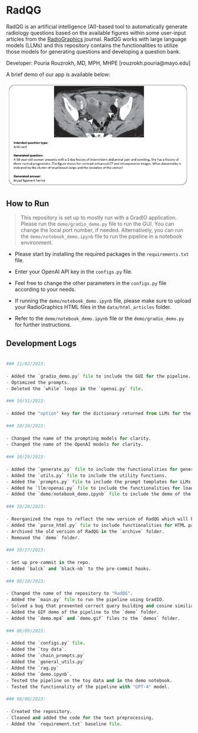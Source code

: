 # RadQG
RadQG is an artificial intelligence (AI)-based tool to automatically generate radiology questions based
on the available figures within some user-input articles from the [RadioGraphics](https://pubs.rsna.org/journal/radiographics) journal. 
RadQG works with large language models (LLMs) and this repository contains the functionalities to utilize those models for generating 
questions and developing a question bank.

<p> Developer: Pouria Rouzrokh, MD, MPH, MHPE [rouzrokh.pouria@mayo.edu]

A brief demo of our app is available below:

<img src="data/readme_image.gif" alt="demo" style="border: 0px solid black;">

## How to Run

> This repository is set up to mostly run with a GradIO application. Please run the 
`demo/gradio_demo.py` file to run the GUI. You can change the local port number, if needed. Alternatively, you can
run the `demo/notebook_demo.ipynb` file to run the pipeline in a notebook environment.

- Please start by installing the required packages in the `requirements.txt` file.

- Enter your OpenAI API key in the `configs.py` file. 

- Feel free to change the other parameters in the `configs.py` file according to your needs.

- If running the `demo/notebook_demo.ipynb` file, please make sure to upload your RadioGraphics HTML files in the `data/html_articles` folder.

- Refer to the `demo/notebook_demo.ipynb` file or the `demo/gradio_demo.py` for further instructions.

## Development Logs

```python

### 11/02/2023:

- Added the `gradio_demo.py` file to include the GUI for the pipeline.
- Optimized the prompts.
- Deleted the `while` loops in the `openai.py` file.

### 10/31/2023:

- Added the "option" key for the dictionary returned from LLMs for the MCQs.

### 10/30/2023:

- Changed the name of the prompting models for clarity.
- Changed the name of the OpenAI models for clarity.

### 10/29/2023:

- Added the `generate.py` file to include the functionalities for generating the questions.
- Added the `utils.py` file to include the utility functions.
- Added the `prompts.py` file to include the prompt templates for LLMs.
- Added he `llm/openai.py` file to include the functionalities for loading the LLMs using the OpenAI API.
- Added the `demo/notebook_demo.ipynb` file to include the demo of the pipeline in a notebook environment.

### 10/28/2023:

- Reorganized the repo to reflect the new version of RadQG which will be based on Q/A from RadioGraphics figures.
- Added the `parse_html.py` file to include functionalities for HTML parsing and extracting the text, figures, and figure captions from the HTML files.
- Archived the old version of RadQG in the `archive` folder.
- Removed the `demo` folder.

### 10/27/2023:

- Set up pre-commit in the repo.
- Added `balck` and `black-nb` to the pre-commit hooks.

### 08/10/2023:

- Changed the name of the repository to "RadQG".
- Added the `main.py` file to run the pipeline using GradIO.
- Solved a bug that prevented correct query building and cosine similiarity calculation.
- Added the GIF demo of the pipeline to the `demo` folder.
- Added the `demo.mp4` and `demo.gif` files to the `demos` folder.

### 08/09/2023:

- Added the `configs.py` file.
- Added the `toy data`.
- Added the `chain_prompts.py`
- Added the `general_utils.py`
- Added the `rag.py`
- Added the `demo.ipynb`.
- Tested the pipeline on the toy data and in the demo notebook.
- Tested the functionality of the pipeline with "GPT-4" model.

### 08/08/2023:

- Created the repository.
- Cleaned and added the code for the text preprocessing.
- Added the `requirement.txt` baseline file. 